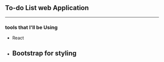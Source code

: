 ## To-do List web Application

---

### tools that I'll be Using

- React
- ## Bootstrap for styling
